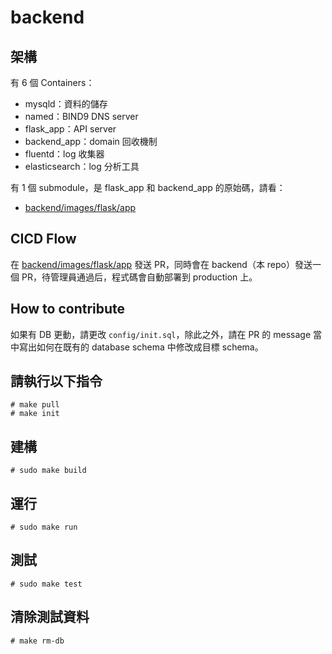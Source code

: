 # backend

## 架構

有 6 個 Containers：
- mysqld：資料的儲存
- named：BIND9 DNS server
- flask_app：API server
- backend_app：domain 回收機制
- fluentd：log 收集器
- elasticsearch：log 分析工具

有 1 個 submodule，是 flask_app 和 backend_app 的原始碼，請看：
- [backend/images/flask/app](https://github.com/NYCU-ME/backend-flask-server/tree/main)

## CICD Flow

在 [backend/images/flask/app](https://github.com/NYCU-ME/backend-flask-server/tree/main) 發送 PR，同時會在 backend（本 repo）發送一個 PR，待管理員通過后，程式碼會自動部署到 production 上。

## How to contribute

如果有 DB 更動，請更改 `config/init.sql`，除此之外，請在 PR 的 message 當中寫出如何在既有的 database schema 中修改成目標 schema。

## 請執行以下指令

```
# make pull
# make init
```

## 建構
```
# sudo make build
```

## 運行

```
# sudo make run
```

## 測試

```
# sudo make test
```

## 清除測試資料

```
# make rm-db
```
